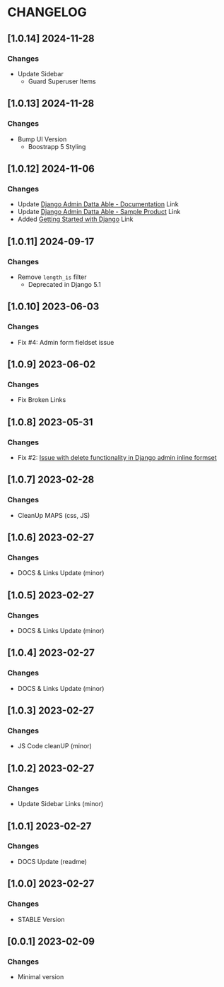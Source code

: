 # CHANGELOG

## [1.0.14] 2024-11-28
### Changes

- Update Sidebar
  - Guard Superuser Items

## [1.0.13] 2024-11-28
### Changes

- Bump UI Version
  - Boostrapp 5 Styling

## [1.0.12] 2024-11-06
### Changes

- Update [Django Admin Datta Able - Documentation](https://app-generator.dev/docs/products/django-libs/theme-datta-able.html) Link
- Update [Django Admin Datta Able - Sample Product](https://app-generator.dev/product/datta-able/django/) Link
- Added [Getting Started with Django](https://app-generator.dev/docs/technologies/django/index.html) Link

## [1.0.11] 2024-09-17
### Changes

- Remove `length_is` filter
  - Deprecated in Django 5.1

## [1.0.10] 2023-06-03
### Changes

- Fix #4: Admin form fieldset issue

## [1.0.9] 2023-06-02
### Changes

- Fix Broken Links

## [1.0.8] 2023-05-31
### Changes

- Fix #2: [Issue with delete functionality in Django admin inline formset](https://github.com/app-generator/django-admin-datta/issues/2)

## [1.0.7] 2023-02-28
### Changes

- CleanUp MAPS (css, JS)

## [1.0.6] 2023-02-27
### Changes

- DOCS & Links Update (minor)

## [1.0.5] 2023-02-27
### Changes

- DOCS & Links Update (minor)

## [1.0.4] 2023-02-27
### Changes

- DOCS & Links Update (minor)

## [1.0.3] 2023-02-27
### Changes

- JS Code cleanUP (minor)

## [1.0.2] 2023-02-27
### Changes

- Update Sidebar Links (minor)

## [1.0.1] 2023-02-27
### Changes

- DOCS Update (readme)

## [1.0.0] 2023-02-27
### Changes

- STABLE Version

## [0.0.1] 2023-02-09
### Changes

- Minimal version

